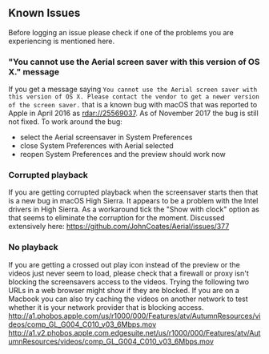 ## Known Issues

Before logging an issue please check if one of the problems you are experiencing is mentioned here.

### "You cannot use the Aerial screen saver with this version of OS X." message

If you get a message saying `You cannot use the Aerial screen saver with this version of OS X. Please contact the vendor to get a newer version of the screen saver.` that is a known bug with macOS that was reported to Apple in April 2016 as [rdar://25569037](http://openradar.appspot.com/25569037). As of November 2017 the bug is still not fixed. To work around the bug:
* select the Aerial screensaver in System Preferences
* close System Preferences with Aerial selected
* reopen System Preferences and the preview should work now

### Corrupted playback

If you are getting corrupted playback when the screensaver starts then that is a new bug in macOS High Sierra. It appears to be a problem with the Intel drivers in High Sierra. As a workaround tick the "Show with clock" option as that seems to eliminate the corruption for the moment. Discussed extensively here: https://github.com/JohnCoates/Aerial/issues/377

### No playback

If you are getting a crossed out play icon instead of the preview or the videos just never seem to load, please check that a firewall or proxy isn't blocking the screensavers access to the videos. Trying the following two URLs in a web browser might show if they are blocked. If you are on a Macbook you can also try caching the videos on another network to test whether it is your network provider that is blocking access.
http://a1.phobos.apple.com/us/r1000/000/Features/atv/AutumnResources/videos/comp_GL_G004_C010_v03_6Mbps.mov
http://a1.v2.phobos.apple.com.edgesuite.net/us/r1000/000/Features/atv/AutumnResources/videos/comp_GL_G004_C010_v03_6Mbps.mov
